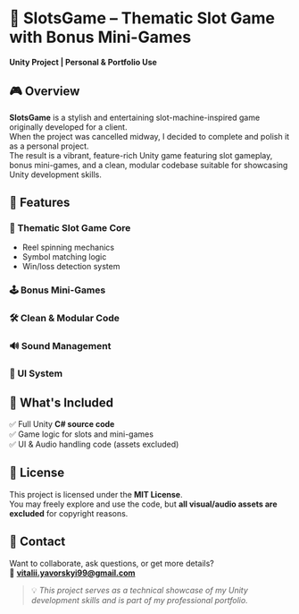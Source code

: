 # 🎰 SlotsGame – Thematic Slot Game with Bonus Mini-Games  
**Unity Project | Personal & Portfolio Use**

## 🎮 Overview  
**SlotsGame** is a stylish and entertaining slot-machine-inspired game originally developed for a client.  
When the project was cancelled midway, I decided to complete and polish it as a personal project.  
The result is a vibrant, feature-rich Unity game featuring slot gameplay, bonus mini-games, and a clean, modular codebase suitable for showcasing Unity development skills.

## 🧩 Features  

### 🎰 Thematic Slot Game Core  
- Reel spinning mechanics  
- Symbol matching logic  
- Win/loss detection system  

### 🕹️ Bonus Mini-Games

### 🛠️ Clean & Modular Code

### 🔊 Sound Management

### 📱 UI System

## 📁 What's Included  
✅ Full Unity **C# source code**  
✅ Game logic for slots and mini-games  
✅ UI & Audio handling code (assets excluded)

## 📜 License  
This project is licensed under the **MIT License**.  
You may freely explore and use the code, but **all visual/audio assets are excluded** for copyright reasons.

## 📩 Contact  
Want to collaborate, ask questions, or get more details?  
📧 **vitalii.yavorskyi99@gmail.com**

> 💡 *This project serves as a technical showcase of my Unity development skills and is part of my professional portfolio.*
